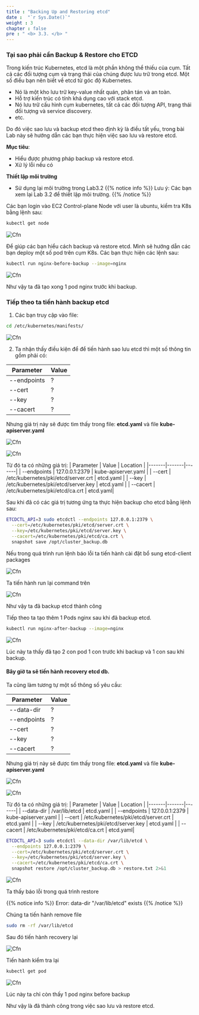 ```yaml
---
title : "Backing Up and Restoring etcd"
date :  "`r Sys.Date()`" 
weight : 3 
chapter : false
pre : " <b> 3.3. </b> "
---
```

### Tại sao phải cần Backup & Restore cho ETCD

Trong kiến trúc Kubernetes, etcd là một phần không thể thiếu của cụm. Tất cả các đối tượng cụm và trạng thái của chúng được lưu trữ trong etcd. Một số điều bạn nên biết về etcd từ góc độ Kubernetes.

- Nó là một kho lưu trữ key-value nhất quán, phân tán và an toàn.
- Hỗ trợ kiến trúc có tính khả dụng cao với stack etcd.
- Nó lưu trữ cấu hình cụm kubernetes, tất cả các đối tượng API, trạng thái đối tượng và service discovery.
- etc.

Do đó việc sao lưu và backup etcd theo định kỳ là điều tất yếu, trong bài Lab này sẽ hướng dẫn các bạn thực hiện việc sao lưu và restore etcd.

**Mục tiêu**: 

- Hiểu được phương pháp backup và restore etcd.
- Xử lý lỗi nếu có

**Thiết lập môi trường**

- Sử dụng lại môi trường trong Lab3.2
{{% notice info %}}
Lưu ý: Các bạn xem lại Lab 3.2 để thiết lập môi trường.
{{% /notice %}}

Các bạn login vào EC2 Control-plane Node với user là ubuntu, kiểm tra K8s bằng lệnh sau:
```bash
kubectl get node
```

![Cfn](/images/053.png)

Để giúp các bạn hiểu cách backup và restore etcd. Mình sẽ hướng dẫn các bạn deploy một số pod trên cụm K8s. Các bạn thực hiện các lệnh sau:

```bash
kubectl run nginx-before-backup --image=nginx
```
![Cfn](/images/054.png)

Như vậy ta đã tạo xong 1 pod nginx trước khi backup.

### **Tiếp theo ta tiến hành backup etcd**

1. Các bạn truy cập vào file:

```bash
cd /etc/kubernetes/manifests/
```

![Cfn](/images/055.png)

2. Ta nhận thấy điều kiện để để tiến hành sao lưu etcd thì một số thông tin gồm phải có:

| Parameter | Value |
|-------|-------|
| --endpoints | ? | 
| --cert | ? |
| --key | ? |
| --cacert | ? |

Nhưng giá trị này sẽ được tìm thấy trong file: **etcd.yaml** và file **kube-apiserver.yaml** 

![Cfn](/images/056.png)

![Cfn](/images/057.png)

Từ đó ta có những giá trị:
| Parameter | Value | Location |
|-------|-------|-------|
| --endpoints | 127.0.0.1:2379 | kube-apiserver.yaml |
| --cert | /etc/kubernetes/pki/etcd/server.crt  | etcd.yaml | 
| --key | /etc/kubernetes/pki/etcd/server.key | etcd.yaml |
| --cacert | /etc/kubernetes/pki/etcd/ca.crt | etcd.yaml|

Sau khi đã có các giá trị tương ứng ta thực hiện backup cho etcd bằng lệnh sau:

```bash
ETCDCTL_API=3 sudo etcdctl --endpoints 127.0.0.1:2379 \
  --cert=/etc/kubernetes/pki/etcd/server.crt \
  --key=/etc/kubernetes/pki/etcd/server.key \
  --cacert=/etc/kubernetes/pki/etcd/ca.crt \
  snapshot save /opt/cluster_backup.db
```

Nếu trong quá trình run lệnh báo lỗi ta tiến hành cài đặt bổ sung etcd-client packages

![Cfn](/images/058.png)

Ta tiến hành run lại command trên

![Cfn](/images/059.png)

Như vậy ta đã backup etcd thành công

Tiếp theo ta tạo thêm 1 Pods nginx sau khi đã backup etcd.

```bash
kubectl run nginx-after-backup --image=nginx
```

![Cfn](/images/060.png)

Lúc này ta thấy đã tạo 2 con pod 1 con trước khi backup và 1 con sau khi backup.

#### **Bây giờ ta sẽ tiến hành recovery etcd db.**

Ta cũng làm tương tự một số thông số yêu cầu:

| Parameter | Value |
|-------|-------|
| --data-dir | ? | 
| --endpoints | ? | 
| --cert | ? |
| --key | ? |
| --cacert | ? |

Nhưng giá trị này sẽ được tìm thấy trong file: **etcd.yaml** và file **kube-apiserver.yaml** 

![Cfn](/images/056.png)

![Cfn](/images/057.png)

Từ đó ta có những giá trị:
| Parameter | Value | Location |
|-------|-------|-------|
| --data-dir | /var/lib/etcd | etcd.yaml |
| --endpoints | 127.0.0.1:2379 | kube-apiserver.yaml |
| --cert | /etc/kubernetes/pki/etcd/server.crt  | etcd.yaml | 
| --key | /etc/kubernetes/pki/etcd/server.key | etcd.yaml |
| --cacert | /etc/kubernetes/pki/etcd/ca.crt | etcd.yaml|

```bash
ETCDCTL_API=3 sudo etcdctl --data-dir /var/lib/etcd \
  --endpoints 127.0.0.1:2379 \
  --cert=/etc/kubernetes/pki/etcd/server.crt \
  --key=/etc/kubernetes/pki/etcd/server.key \
  --cacert=/etc/kubernetes/pki/etcd/ca.crt \
  snapshot restore /opt/cluster_backup.db > restore.txt 2>&1
```
![Cfn](/images/061.png)

Ta thấy báo lỗi trong quá trình restore

{{% notice info %}}
Error: data-dir "/var/lib/etcd" exists
{{% /notice %}}


Chúng ta tiến hành remove file 
```bash
sudo rm -rf /var/lib/etcd
```

Sau đó tiến hành recovery lại

![Cfn](/images/062.png)

Tiến hành kiểm tra lại

```bash
kubectl get pod

```
![Cfn](/images/063.png)

Lúc này ta chỉ còn thấy 1 pod nginx before backup

Như vậy là đã thành công trong việc sao lưu và restore etcd.